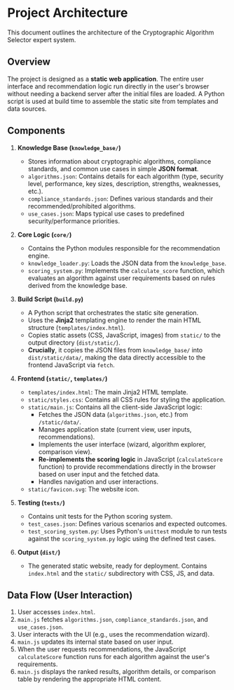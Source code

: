 # Project Architecture

This document outlines the architecture of the Cryptographic Algorithm Selector expert system.

## Overview

The project is designed as a **static web application**. The entire user interface and recommendation logic run directly in the user's browser without needing a backend server after the initial files are loaded. A Python script is used at build time to assemble the static site from templates and data sources.

## Components

1.  **Knowledge Base (`knowledge_base/`)**
    * Stores information about cryptographic algorithms, compliance standards, and common use cases in simple **JSON format**.
    * `algorithms.json`: Contains details for each algorithm (type, security level, performance, key sizes, description, strengths, weaknesses, etc.).
    * `compliance_standards.json`: Defines various standards and their recommended/prohibited algorithms.
    * `use_cases.json`: Maps typical use cases to predefined security/performance priorities.

2.  **Core Logic (`core/`)**
    * Contains the Python modules responsible for the recommendation engine.
    * `knowledge_loader.py`: Loads the JSON data from the `knowledge_base`.
    * `scoring_system.py`: Implements the `calculate_score` function, which evaluates an algorithm against user requirements based on rules derived from the knowledge base.

3.  **Build Script (`build.py`)**
    * A Python script that orchestrates the static site generation.
    * Uses the **Jinja2** templating engine to render the main HTML structure (`templates/index.html`).
    * Copies static assets (CSS, JavaScript, images) from `static/` to the output directory (`dist/static/`).
    * **Crucially**, it copies the JSON files from `knowledge_base/` into `dist/static/data/`, making the data directly accessible to the frontend JavaScript via `fetch`.

4.  **Frontend (`static/`, `templates/`)**
    * `templates/index.html`: The main Jinja2 HTML template.
    * `static/styles.css`: Contains all CSS rules for styling the application.
    * `static/main.js`: Contains all the client-side JavaScript logic:
        * Fetches the JSON data (`algorithms.json`, etc.) from `/static/data/`.
        * Manages application state (current view, user inputs, recommendations).
        * Implements the user interface (wizard, algorithm explorer, comparison view).
        * **Re-implements the scoring logic** in JavaScript (`calculateScore` function) to provide recommendations directly in the browser based on user input and the fetched data.
        * Handles navigation and user interactions.
    * `static/favicon.svg`: The website icon.

5.  **Testing (`tests/`)**
    * Contains unit tests for the Python scoring system.
    * `test_cases.json`: Defines various scenarios and expected outcomes.
    * `test_scoring_system.py`: Uses Python's `unittest` module to run tests against the `scoring_system.py` logic using the defined test cases.

6.  **Output (`dist/`)**
    * The generated static website, ready for deployment. Contains `index.html` and the `static/` subdirectory with CSS, JS, and data.

## Data Flow (User Interaction)

1.  User accesses `index.html`.
2.  `main.js` fetches `algorithms.json`, `compliance_standards.json`, and `use_cases.json`.
3.  User interacts with the UI (e.g., uses the recommendation wizard).
4.  `main.js` updates its internal state based on user input.
5.  When the user requests recommendations, the JavaScript `calculateScore` function runs for each algorithm against the user's requirements.
6.  `main.js` displays the ranked results, algorithm details, or comparison table by rendering the appropriate HTML content.
